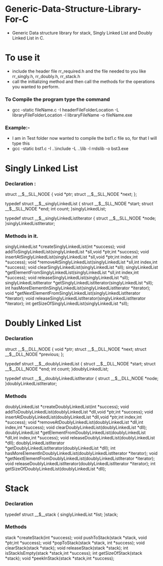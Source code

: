 # Generic-Data-Structure-Library-For-C
* Generic Data structure library for stack, Singly Linked List and Doubly Linked List in C. 
# To use it 
* include the header file rr_required.h and the file needed to you like rr_singly.h, rr_doubly.h, rr_stack.h
* call the initializing method and then call the methods for the operations you wanted to perform.
### To Compile the program type the command   
* gcc -static fileName.c -I  headerFileFolderLocation  -L libraryFileFolderLocation -l libraryFileName -o fileName.exe
### Example:- 
* I am in Test folder now wanted to compile the bst1.c file so, for that I will type this 
* gcc -static bst1.c -I ..\include -L ..\lib -l rrdslib -o bst3.exe

# Singly Linked List
### Declaration :
struct __$__SLL_NODE 
{
void *ptr;
struct __$__SLL_NODE *next;
};

typedef struct __$__singlyLinkedList
{
struct __$__SLL_NODE *start; 
struct __$__SLL_NODE *end;
int count;
}singlyLinkedList;

typedef struct __$__singlyLinkedListIterator
{
struct __$__SLL_NODE *node;
}singlyLinkedListIterator;

### Methods in it.
singlyLinkedList *createSinglyLinkedList(int *success);
void addToSinglyLinkedList(singlyLinkedList *sll,void *ptr,int *success);
void insertAtSinglyLinkedList(singlyLinkedList *sll,void *ptr,int index,int *success);
void *removeAtSinglyLinkedList(singlyLinkedList *sll,int index,int *success);
void clearSinglyLinkedList(singlyLinkedList *sll);
singlyLinkedList *getElementFromSinglyLinkedList(singlyLinkedList *sll,int index,int *success);
void releaseSinglyLinkedList(singlyLinkedList *sll);
singlyLinkedListIterator *getSinglyLinkedListIterator(singlyLinkedList *sll);
int hasMoreElementInSinglyLinkedList(singlyLinkedListIterator *iterator);
void *getNextElementFromSinglyLinkedList(singlyLinkedListIterator *iterator);
void releaseSinglyLinkedListIterator(singlyLinkedListIterator *iterator);
int getSizeOfSinglyLinkedList(singlyLinkedList *sll);


# Doubly Linked List
### Declaration 
struct __$__DLL_NODE 
{
void *ptr;
struct __$__DLL_NODE *next;
struct __$__DLL_NODE *previous;
};

typedef struct __$__doublyLinkedList
{
struct __$__DLL_NODE *start; 
struct __$__DLL_NODE *end;
int count;
}doublyLinkedList;

typedef struct __$__doublyLinkedListIterator
{
struct __$__DLL_NODE *node;
}doublyLinkedListIterator;

### Methods
doublyLinkedList *createDoublyLinkedList(int *success);
void addToDoublyLinkedList(doublyLinkedList *dll,void *ptr,int *success);
void insertAtDoublyLinkedList(doublyLinkedList *dll,void *ptr,int index,int *success);
void *removeAtDoublyLinkedList(doublyLinkedList *dll,int index,int *success);
void clearDoublyLinkedList(doublyLinkedList *dll);
doublyLinkedList *getElementFromDoublyLinkedList(doublyLinkedList *dll,int index,int *success);
void releaseDoublyLinkedList(doublyLinkedList *dll);
doublyLinkedListIterator *getDoublyLinkedListIterator(doublyLinkedList *dll);
int hasMoreElementInDoublyLinkedList(doublyLinkedListIterator *iterator);
void *getNextElementFromDoublyLinkedList(doublyLinkedListIterator *iterator);
void releaseDoublyLinkedListIterator(doublyLinkedListIterator *iterator);
int getSizeOfDoublyLinkedList(doublyLinkedList *dll);

# Stack
### Declaration
typedef struct __$__stack
{
singlyLinkedList *list;
}stack;

### Methods
stack *createStack(int *success);
void pushToStack(stack *stack, void *ptr,int *success);
void *popToStack(stack *stack, int *success);
void clearStack(stack *stack);
void releaseStack(stack *stack);
int isStackIsEmpty(stack *stack,int *success);
int getSizeOfStack(stack *stack);
void *peekInStack(stack *stack,int *success);




